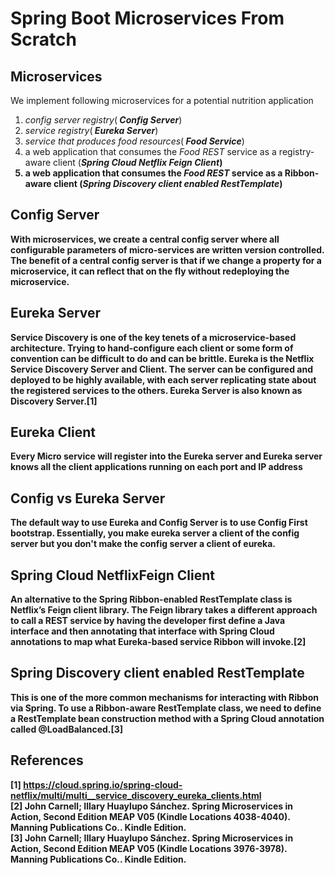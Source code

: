# Spring Boot Microservices From Scratch

## Microservices

We implement following microservices for a potential nutrition application

<ol>
  <li><em>config server registry</em>(<em><strong> Config Server</strong></em>)</li>
  <li><em>service registry</em>(<em><strong> Eureka Server</strong></em>)</li>
  <li><em>service that produces food resources</em>(<em><strong> Food Service</strong></em>)</li>
  <li>a web application that consumes the <em>Food REST</em> service as a registry-aware client (<em><strong>Spring Cloud Netflix <strong>Feign Client</strong></em>)</li>
  <li>a web application that consumes the <em>Food REST</em> service as a Ribbon-aware client (<em><strong>Spring Discovery client enabled RestTemplate</strong></em>)</li>
</ol>

## Config Server
<p>With microservices, we create a&nbsp;<strong>central config server where all configurable parameters of micro-services are written version controlled</strong>. The benefit of a central config server is that if we change a property for a microservice, it can reflect that on the fly without redeploying the microservice.</p>

## Eureka Server

Service Discovery is one of the key tenets of a microservice-based architecture. Trying to hand-configure each client or some form of convention can be difficult to do and can be brittle. Eureka is the Netflix Service Discovery Server and Client. The server can be configured and deployed to be highly available, with each server replicating state about the registered services to the others. Eureka Server is also known as Discovery Server.[1]

## Eureka Client
Every Micro service will register into the Eureka server and Eureka server knows all the client applications running on each port and IP address

## Config vs Eureka Server

<p>The default way to use Eureka and Config Server is to use Config First bootstrap. Essentially, you make eureka server a client of the config server but you don't make the config server a client of eureka.</p>

## Spring Cloud NetflixFeign Client

An alternative to the Spring Ribbon-enabled RestTemplate class is Netflix’s Feign client library. The Feign library takes a different approach to call a REST service by having the developer first define a Java interface and then annotating that interface with Spring Cloud annotations to map what Eureka-based service Ribbon will invoke.[2]

## Spring Discovery client enabled RestTemplate

This is one of the more common mechanisms for interacting with Ribbon via Spring. To use a Ribbon-aware RestTemplate class, we need to define a RestTemplate bean construction method with a Spring Cloud annotation called @LoadBalanced.[3]

## References
[1] https://cloud.spring.io/spring-cloud-netflix/multi/multi__service_discovery_eureka_clients.html  
[2] John Carnell; Illary Huaylupo Sánchez. Spring Microservices in Action, Second Edition MEAP V05 (Kindle Locations 4038-4040). Manning Publications Co.. Kindle Edition.  
[3] John Carnell; Illary Huaylupo Sánchez. Spring Microservices in Action, Second Edition MEAP V05 (Kindle Locations 3976-3978). Manning Publications Co.. Kindle Edition.   
